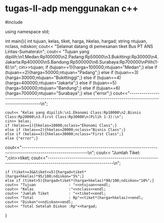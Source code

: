 # tugas-II-adp menggunakan c++
#include<iostream>

using namespace std;

int main(){
    int tujuan, kelas, tiket, harga, hkelas, hargad;
    string ntujuan, nclass, ndiskon;
    cout<< "Selamat datang di pemesanan tiket Bus PT ANS Lintas-Sumatera\n";
    cout<< "Tujuan yang dipilih:\n1.Medan:Rp100000\n2.Padang:Rp50000\n3.Bukittingi:Rp30000\n4.Jakarta:Rp400000\n5.Bandung:Rp500000\n6.Surabaya:Rp700000\nPilih(1-6):\n";
    cin>>tujuan;
    if (tujuan==1){harga=100000;ntujuan="Medan";}
    else if (tujuan==2){harga=50000;ntujuan="Padang";}
    else if (tujuan==3){harga=30000;ntujuan="Bukittinggi";}
    else if (tujuan==4){harga=400000;ntujuan="Jakarta";}
    else if (tujuan==5){harga=500000;ntujuan="Bandung";}
    else if (tujuan==6){harga=700000;ntujuan="Surabaya";}
    else {"error";}
cout<<"---------------------------------------------------------------------------------------------------------------\n";


    cout<< "Kelas yang dipilih:\n1.Ekonomi Class:Rp10000\n2.Bisnis Class:Rp20000\n3.First Class:Rp30000\n(Pilih 1-3):\n";
    cin>> kelas;
    if (kelas==1){hkelas=10000;nclass="Ekonomi Class";}
    else if (kelas==2){hkelas=20000;nclass="Bisnis Class";}
    else if (kelas==3){hkelas=30000;nclass="First Class";}
    else {"error";}

cout<<"---------------------------------------------------------------------------------------------------------------\n";
    cout<< "Jumlah Tiket: ";cin>>tiket;
    cout<<"---------------------------------------------------------------------------------------------------------------\n";

    if (tiket>=3&&tiket<=5){hargad=tiket*(harga+hkelas)*95/100;ndiskon="5%";}
    else if (tiket>5){hargad=tiket*(harga+hkelas)*90/100;ndiskon="10%";}
    cout<< "Tujuan               : "<<ntujuan<<endl;
    cout<< "Kelas                :"<<nclass<<endl;
    cout<< "Jumlah Tiket         : "<<tiket<<endl;
    cout<< "Total                : Rp"<<tiket*(harga+hkelas)<<endl;
    cout<< "Diskon"<<ndiskon<<endl;
    cout<< "Total Setelah Diskon :Rp"<<hargad;







}
